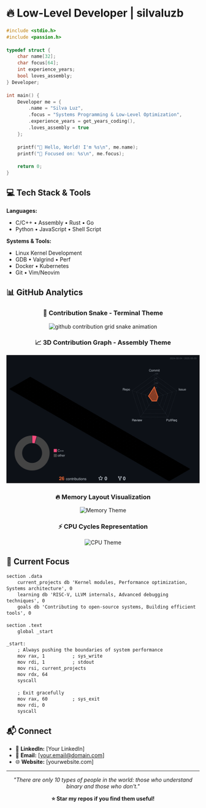# 🔥 Low-Level Developer | silvaluzb

```c
#include <stdio.h>
#include <passion.h>

typedef struct {
    char name[32];
    char focus[64];
    int experience_years;
    bool loves_assembly;
} Developer;

int main() {
    Developer me = {
        .name = "Silva Luz",
        .focus = "Systems Programming & Low-Level Optimization",
        .experience_years = get_years_coding(),
        .loves_assembly = true
    };
    
    printf("👋 Hello, World! I'm %s\n", me.name);
    printf("🔧 Focused on: %s\n", me.focus);
    
    return 0;
}
```

## 💻 Tech Stack & Tools

**Languages:**
- C/C++ • Assembly • Rust • Go
- Python • JavaScript • Shell Script

**Systems & Tools:**
- Linux Kernel Development
- GDB • Valgrind • Perf
- Docker • Kubernetes
- Git • Vim/Neovim

## 📊 GitHub Analytics

<div align="center">

### 🐍 Contribution Snake - Terminal Theme
<picture>
  <source media="(prefers-color-scheme: dark)" srcset="https://raw.githubusercontent.com/silvaluzb/silvaluzb/output/github-contribution-grid-snake-terminal.svg" />
  <source media="(prefers-color-scheme: light)" srcset="https://raw.githubusercontent.com/silvaluzb/silvaluzb/output/github-contribution-grid-snake.svg" />
  <img alt="github contribution grid snake animation" src="https://raw.githubusercontent.com/silvaluzb/silvaluzb/output/github-contribution-grid-snake-terminal.svg" />
</picture>

### 📈 3D Contribution Graph - Assembly Theme
![3D Contributions](https://raw.githubusercontent.com/silvaluzb/silvaluzb/output-3d-contrib/assembly.svg)

### 🔥 Memory Layout Visualization
![Memory Theme](https://raw.githubusercontent.com/silvaluzb/silvaluzb/output-3d-contrib/memory.svg)

### ⚡ CPU Cycles Representation
![CPU Theme](https://raw.githubusercontent.com/silvaluzb/silvaluzb/output-3d-contrib/cpu.svg)

</div>

## 🎯 Current Focus

```assembly
section .data
    current_projects db 'Kernel modules, Performance optimization, Systems architecture', 0
    learning db 'RISC-V, LLVM internals, Advanced debugging techniques', 0
    goals db 'Contributing to open-source systems, Building efficient tools', 0

section .text
    global _start
    
_start:
    ; Always pushing the boundaries of system performance
    mov rax, 1          ; sys_write
    mov rdi, 1          ; stdout
    mov rsi, current_projects
    mov rdx, 64
    syscall
    
    ; Exit gracefully
    mov rax, 60         ; sys_exit
    mov rdi, 0
    syscall
```

## 📬 Connect

- 💼 **LinkedIn:** [Your LinkedIn]
- 📧 **Email:** [your.email@domain.com]
- 🌐 **Website:** [yourwebsite.com]

---

<div align="center">

*"There are only 10 types of people in the world: those who understand binary and those who don't."*

**⭐ Star my repos if you find them useful!**

</div>

